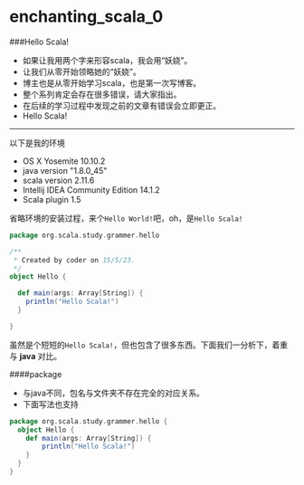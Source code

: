 # enchanting_scala_0

###Hello Scala!


+ 如果让我用两个字来形容scala，我会用“妖娆”。
+ 让我们从零开始领略她的“妖娆”。
+ 博主也是从零开始学习scala，也是第一次写博客。
+ 整个系列肯定会存在很多错误，请大家指出。
+ 在后续的学习过程中发现之前的文章有错误会立即更正。
+ Hello Scala!

_____

以下是我的环境

+ OS X Yosemite 10.10.2
+ java version "1.8.0_45"
+ scala version 2.11.6
+ Intellij IDEA Community Edition 14.1.2
+ Scala plugin 1.5

省略环境的安装过程，来个``Hello World!``吧，oh，是``Hello Scala!``

```scala
package org.scala.study.grammer.hello

/**
 * Created by coder on 15/5/23.
 */
object Hello {

  def main(args: Array[String]) {
    println("Hello Scala!")
  }

}
```

虽然是个短短的``Hello Scala!``，但也包含了很多东西。下面我们一分析下，着重与  **java** 对比。

####package
+ 与java不同，包名与文件夹不存在完全的对应关系。
+ 下面写法也支持

```scala
package org.scala.study.grammer.hello {
  object Hello {
    def main(args: Array[String]) {
      	println("Hello Scala!")
    }
  }
}
```

